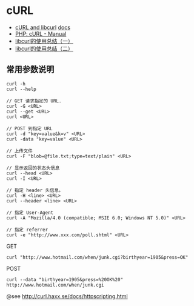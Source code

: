 
# cURL

* [cURL and libcurl](http://curl.haxx.se/)
    [docs](http://curl.haxx.se/docs/)
* [PHP: cURL - Manual](http://php.net/manual/en/book.curl.php)
* [libcurl的使用总结（一）](http://www.vimer.cn/2010/03/libcurl%E7%9A%84%E4%BD%BF%E7%94%A8%E6%80%BB%E7%BB%93%EF%BC%88%E4%B8%80%EF%BC%89.html)
* [libcurl的使用总结（二）](http://www.vimer.cn/2010/03/libcurl%E7%9A%84%E4%BD%BF%E7%94%A8%E6%80%BB%E7%BB%93%EF%BC%88%E4%BA%8C%EF%BC%89.html)

## 常用参数说明

```
curl -h
curl --help

// GET 请求指定的 URL.
curl -G <URL>
curl --get <URL>
curl <URL>

// POST 到指定 URL
curl -d "key=value&k=v" <URL>
curl -data "key=value" <URL>

// 上传文件
curl -F "blob=@file.txt;type=text/plain" <URL>

// 显示返回的状态头信息
curl --head <URL>
curl -I <URL>

// 指定 header 头信息。
curl -H <line> <URL>
curl --header <line> <URL>

// 指定 User-Agent
curl -A "Mozilla/4.0 (compatible; MSIE 6.0; Windows NT 5.0)" <URL>

// 指定 referrer
curl -e "http://www.xxx.com/poll.shtml" <URL>
```

GET

```
curl "http://www.hotmail.com/when/junk.cgi?birthyear=1905&press=OK"
```

POST

```
curl --data "birthyear=1905&press=%20OK%20" http://www.hotmail.com/when/junk.cgi
```
@see http://curl.haxx.se/docs/httpscripting.html
